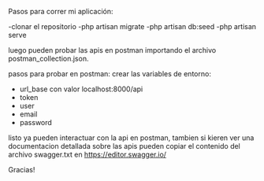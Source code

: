 Pasos para correr mi aplicación:

-clonar el repositorio
-php artisan migrate
-php artisan db:seed
-php artisan serve

luego pueden probar las apis en postman importando el archivo postman_collection.json.

pasos para probar en postman:
crear las variables de entorno:
-  url_base    con valor localhost:8000/api
-  token
-  user
-  email
-  password

listo ya pueden interactuar con la api en postman, tambien si kieren ver una documentacion detallada sobre las apis pueden copiar el contenido del archivo swagger.txt en https://editor.swagger.io/

Gracias!

